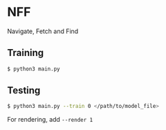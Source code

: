 # NFF
Navigate, Fetch and Find

## Training
```bash
$ python3 main.py
```

## Testing
```bash
$ python3 main.py --train 0 </path/to/model_file>
```

For rendering, add `--render 1`
